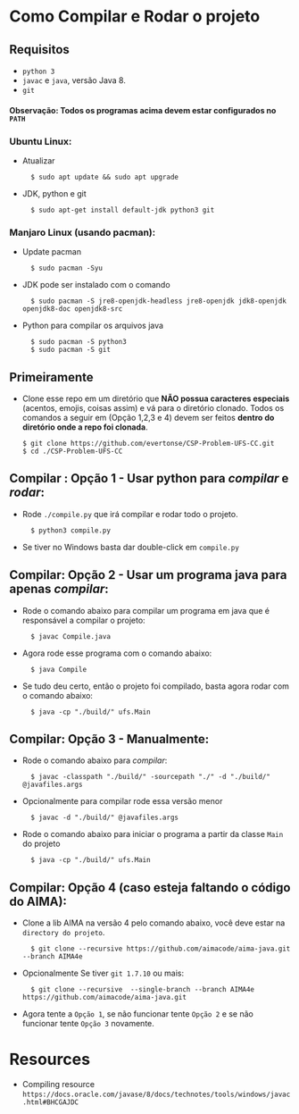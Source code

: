 
# Como Compilar e Rodar o projeto

## Requisitos
- `python 3`
- `javac` e `java`, versão Java 8.
- `git`

#### **Observação**: Todos os programas acima devem estar configurados no `PATH`

### Ubuntu Linux:

- Atualizar		
		
		$ sudo apt update && sudo apt upgrade

- JDK, python e git
		
		$ sudo apt-get install default-jdk python3 git


### Manjaro Linux (usando pacman):

- Update pacman

		$ sudo pacman -Syu

- JDK pode ser instalado com o comando

		$ sudo pacman -S jre8-openjdk-headless jre8-openjdk jdk8-openjdk openjdk8-doc openjdk8-src

- Python para compilar os arquivos java
		
		$ sudo pacman -S python3
		$ sudo pacman -S git

## Primeiramente
-	Clone esse repo em um diretório que **NÃO possua caracteres especiais** (acentos, emojis, coisas assim) e vá para o diretório clonado. Todos os comandos a seguir em (Opção 1,2,3 e 4) devem ser feitos **dentro do diretório onde a repo foi clonada**.

		$ git clone https://github.com/evertonse/CSP-Problem-UFS-CC.git
		$ cd ./CSP-Problem-UFS-CC

## Compilar : Opção 1 - Usar python para *compilar* e *rodar*:
- Rode `./compile.py` que irá compilar e rodar todo o projeto.
			
		$ python3 compile.py

- Se tiver no Windows basta dar double-click em `compile.py`

## Compilar: Opção 2 - Usar um programa java para apenas *compilar*:
- Rode o comando abaixo para compilar um programa em java que é responsável a compilar o projeto:

		$ javac Compile.java

- Agora rode esse programa com o comando abaixo:
		
		$ java Compile
	
- Se tudo deu certo, então o projeto foi compilado, basta agora rodar com o comando abaixo:
	
		$ java -cp "./build/" ufs.Main
		
## Compilar: Opção 3 - Manualmente:
- Rode o comando abaixo para *compilar*:

		$ javac -classpath "./build/" -sourcepath "./" -d "./build/" @javafiles.args

- Opcionalmente para compilar rode essa versão menor
		
		$ javac -d "./build/" @javafiles.args

- Rode o comando abaixo para iniciar o programa a partir da classe `Main` do projeto
	
		$ java -cp "./build/" ufs.Main

## Compilar: Opção 4 (caso esteja faltando o código do AIMA):

- Clone a lib AIMA na versão 4 pelo comando abaixo, você deve estar na `directory do projeto`.

		$ git clone --recursive https://github.com/aimacode/aima-java.git --branch AIMA4e

- Opcionalmente Se tiver `git 1.7.10` ou mais:

		$ git clone --recursive  --single-branch --branch AIMA4e https://github.com/aimacode/aima-java.git

- Agora tente a `Opção 1`, se não funcionar tente `Opção 2` e se não funcionar tente `Opção 3`  novamente.

# Resources 
- Compiling resource
`https://docs.oracle.com/javase/8/docs/technotes/tools/windows/javac.html#BHCGAJDC`